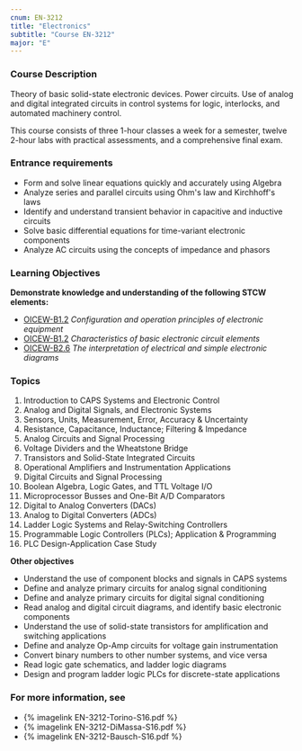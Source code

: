 ```yaml
---
cnum: EN-3212
title: "Electronics"
subtitle: "Course EN-3212"
major: "E"
---
```

### Course Description

Theory of basic solid-state electronic devices. Power circuits. Use of analog and digital integrated circuits in control systems for logic, interlocks, and automated machinery control. 

This course consists of three 1-hour classes a week for a semester, twelve 2-hour labs  with practical assessments, and a comprehensive final exam.

### Entrance requirements

* Form and solve linear equations quickly and accurately using Algebra
* Analyze series and parallel circuits using Ohm's law and Kirchhoff's laws
* Identify and understand transient behavior in capacitive and inductive circuits
* Solve basic differential equations for time-variant electronic components
* Analyze AC circuits using the concepts of impedance and phasors


### Learning Objectives

**Demonstrate knowledge and understanding of the following STCW elements:**

* [OICEW-B1.2]({{site.baseurl}}/tables/31.html#OICEW-B1.2) *Configuration and operation principles of electronic equipment*
* [OICEW-B1.2]({{site.baseurl}}/tables/31.html#OICEW-B1.2) *Characteristics of basic electronic circuit elements*
* [OICEW-B2.6]({{site.baseurl}}/tables/31.html#OICEW-B2.6) *The interpretation of electrical and simple electronic diagrams*


### Topics

1. Introduction to CAPS Systems and Electronic Control
2. Analog and Digital Signals, and Electronic Systems
3. Sensors, Units, Measurement, Error, Accuracy & Uncertainty
4. Resistance, Capacitance, Inductance; Filtering & Impedance
5. Analog Circuits and Signal Processing
6. Voltage Dividers and the Wheatstone Bridge
7. Transistors and Solid-State Integrated Circuits
8. Operational Amplifiers and Instrumentation Applications
9. Digital Circuits and Signal Processing
10. Boolean Algebra, Logic Gates, and TTL Voltage I/O
11. Microprocessor Busses and One-Bit A/D Comparators
12. Digital to Analog Converters (DACs)
13. Analog to Digital Converters (ADCs)
14. Ladder Logic Systems and Relay-Switching Controllers
15. Programmable Logic Controllers (PLCs); Application & Programming
16. PLC Design-Application Case Study



**Other objectives**


* Understand the use of component blocks and signals in CAPS systems
* Define and analyze primary circuits for analog signal conditioning
* Define and analyze primary circuits for digital signal conditioning
* Read analog and digital circuit diagrams, and identify basic electronic components
* Understand the use of solid-state transistors for amplification and switching applications
* Define and analyze Op-Amp circuits for voltage gain instrumentation
* Convert binary numbers to other number systems, and vice versa
* Read logic gate schematics, and ladder logic diagrams
* Design and program ladder logic PLCs for discrete-state applications


### For more information, see 

* {% imagelink EN-3212-Torino-S16.pdf %} 
* {% imagelink EN-3212-DiMassa-S16.pdf %} 
* {% imagelink EN-3212-Bausch-S16.pdf %} 



